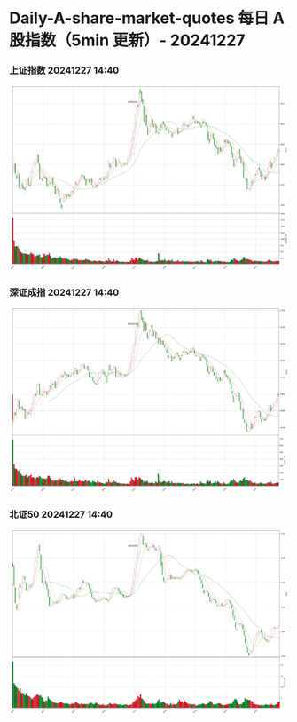 
# Daily-A-share-market-quotes 每日 A 股指数（5min 更新）- 20241227

### 上证指数 20241227 14:40
![](./fig/2024/12/20241227-sh000001.png)

### 深证成指 20241227 14:40
![](./fig/2024/12/20241227-sz399001.png)

### 北证50 20241227 14:40
![](./fig/2024/12/20241227-bj899050.png)
